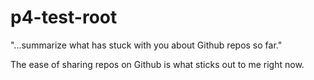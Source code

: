 # p4-test-root

"...summarize what has stuck with you about Github repos so far."

The ease of sharing repos on Github is what sticks out to me right now.
